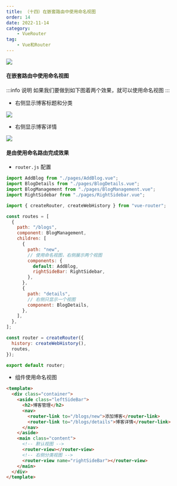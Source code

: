```yaml
---
title: （十四）在嵌套路由中使用命名视图
order: 14
date: 2022-11-14
category:
    - VueRouter
tag: 
    - Vue和Router
---
```


![](https://image.zswei.xyz/img/202211142320430.png)

#### 在嵌套路由中使用命名视图
:::info 说明
如果我们要做到如下图着两个效果，就可以使用命名视图
:::
- 右侧显示博客标题和分类

![](https://image.zswei.xyz/img/202211140952494.png)

- 右侧显示博客详情

![](https://image.zswei.xyz/img/202211140954190.png)

#### 是由使用命名路由完成效果

- `router.js` 配置

```js
import AddBlog from "./pages/AddBlog.vue";
import BlogDetails from "./pages/BlogDetails.vue";
import BlogManagement from "./pages/BlogManagement.vue";
import RightSidebar from "./pages/RightSidebar.vue";

import { createRouter, createWebHistory } from "vue-router";

const routes = [
  {
    path: "/blogs",
    component: BlogManagement,
    children: [
      {
        path: "new",
        // 使用命名视图，右侧展示两个视图
        components: {
          default: AddBlog,
          rightSideBar: RightSidebar,
        },
      },
      {
        path: "details",
        // 右侧只显示一个视图
        component: BlogDetails,
      },
    ],
  },
];

const router = createRouter({
  history: createWebHistory(),
  routes,
});

export default router;
```

- 组件使用命名视图
```html
<template>
  <div class="container">
    <aside class="leftSideBar">
      <h2>博客管理</h2>
      <nav>
        <router-link to="/blogs/new">添加博客</router-link>
        <router-link to="/blogs/details">博客详情</router-link>
      </nav>
    </aside>
    <main class="content">
      <!-- 默认视图 -->
      <router-view></router-view>
      <!-- 右侧分类视图 -->
      <router-view name="rightSideBar"></router-view>
    </main>
  </div>
</template>
```